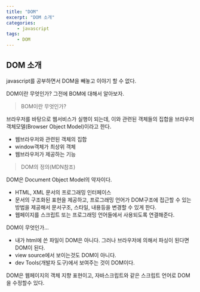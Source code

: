 ```yaml
--- 
title: "DOM" 
excerpt: "DOM 소개"
categories: 
    - javascript
tags: 
    - DOM
--- 
```

## DOM 소개

javascript를 공부하면서 DOM을 빼놓고 이야기 할 수 없다.

DOM이란 무엇인가? 그전에 BOM에 대해서 알아보자.

> BOM이란 무엇인가?

브라우저를 바탕으로 웹서비스가 실행이 되는데, 이와 관련된 객체들의 집합을 브라우저객체모델(Browser Object Model)이라고 한다.

- 웹브라우저와 관련된 객체의 집합  
- window객체가 최상위 객체  
- 웹브라우저가 제공하는 기능

> DOM의 정의(MDN참조)

DOM은 Document Object Model의 약자이다.
- HTML, XML 문서의 프로그래밍 인터페이스
- 문서의 구조화된 표현을 제공하고, 프로그래밍 언어가 DOM구조에 접근할 수 있는 방법을 제공해서 문서구조, 스타일, 내용등을 변경할 수 있게 한다.
- 웹페이지를 스크립트 또는 프로그래밍 언어들에서 사용되도록 연결해준다.

DOM이 무엇인가...  
- 내가 html에 쓴 파일이 DOM은 아니다. 그러나 브라우저에 의해서 파싱이 된다면 DOM이 된다.
- view source에서 보이는것도 DOM이 아니다. 
- dev Tools(개발자 도구)에서 보여주는 것이 DOM이다.

DOM은 웹페이지의 객체 지향 표현이고, 자바스크립트와 같은 스크립트 언어로 DOM을 수정할수 있다.




